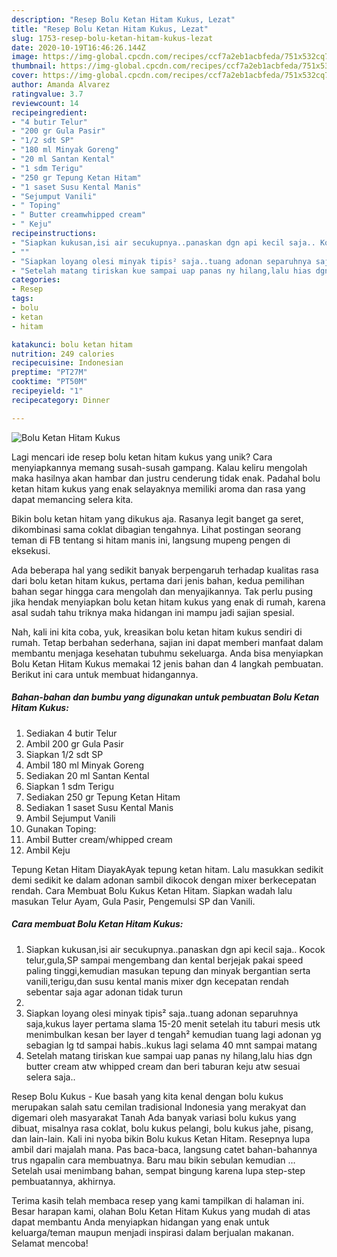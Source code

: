 ```yaml
---
description: "Resep Bolu Ketan Hitam Kukus, Lezat"
title: "Resep Bolu Ketan Hitam Kukus, Lezat"
slug: 1753-resep-bolu-ketan-hitam-kukus-lezat
date: 2020-10-19T16:46:26.144Z
image: https://img-global.cpcdn.com/recipes/ccf7a2eb1acbfeda/751x532cq70/bolu-ketan-hitam-kukus-foto-resep-utama.jpg
thumbnail: https://img-global.cpcdn.com/recipes/ccf7a2eb1acbfeda/751x532cq70/bolu-ketan-hitam-kukus-foto-resep-utama.jpg
cover: https://img-global.cpcdn.com/recipes/ccf7a2eb1acbfeda/751x532cq70/bolu-ketan-hitam-kukus-foto-resep-utama.jpg
author: Amanda Alvarez
ratingvalue: 3.7
reviewcount: 14
recipeingredient:
- "4 butir Telur"
- "200 gr Gula Pasir"
- "1/2 sdt SP"
- "180 ml Minyak Goreng"
- "20 ml Santan Kental"
- "1 sdm Terigu"
- "250 gr Tepung Ketan Hitam"
- "1 saset Susu Kental Manis"
- "Sejumput Vanili"
- " Toping"
- " Butter creamwhipped cream"
- " Keju"
recipeinstructions:
- "Siapkan kukusan,isi air secukupnya..panaskan dgn api kecil saja.. Kocok telur,gula,SP sampai mengembang dan kental berjejak pakai speed paling tinggi,kemudian masukan tepung dan minyak bergantian serta vanili,terigu,dan susu kental manis mixer dgn kecepatan rendah sebentar saja agar adonan tidak turun"
- ""
- "Siapkan loyang olesi minyak tipis² saja..tuang adonan separuhnya saja,kukus layer pertama slama 15-20 menit setelah itu taburi mesis utk menimbulkan kesan ber layer d tengah² kemudian tuang lagi adonan yg sebagian lg td sampai habis..kukus lagi selama 40 mnt sampai matang"
- "Setelah matang tiriskan kue sampai uap panas ny hilang,lalu hias dgn butter cream atw whipped cream dan beri taburan keju atw sesuai selera saja.."
categories:
- Resep
tags:
- bolu
- ketan
- hitam

katakunci: bolu ketan hitam 
nutrition: 249 calories
recipecuisine: Indonesian
preptime: "PT27M"
cooktime: "PT50M"
recipeyield: "1"
recipecategory: Dinner

---
```



![Bolu Ketan Hitam Kukus](https://img-global.cpcdn.com/recipes/ccf7a2eb1acbfeda/751x532cq70/bolu-ketan-hitam-kukus-foto-resep-utama.jpg)

Lagi mencari ide resep bolu ketan hitam kukus yang unik? Cara menyiapkannya memang susah-susah gampang. Kalau keliru mengolah maka hasilnya akan hambar dan justru cenderung tidak enak. Padahal bolu ketan hitam kukus yang enak selayaknya memiliki aroma dan rasa yang dapat memancing selera kita.

Bikin bolu ketan hitam yang dikukus aja. Rasanya legit banget ga seret, dikombinasi sama coklat dibagian tengahnya. Lihat postingan seorang teman di FB tentang si hitam manis ini, langsung mupeng pengen di eksekusi.

Ada beberapa hal yang sedikit banyak berpengaruh terhadap kualitas rasa dari bolu ketan hitam kukus, pertama dari jenis bahan, kedua pemilihan bahan segar hingga cara mengolah dan menyajikannya. Tak perlu pusing jika hendak menyiapkan bolu ketan hitam kukus yang enak di rumah, karena asal sudah tahu triknya maka hidangan ini mampu jadi sajian spesial.


Nah, kali ini kita coba, yuk, kreasikan bolu ketan hitam kukus sendiri di rumah. Tetap berbahan sederhana, sajian ini dapat memberi manfaat dalam membantu menjaga kesehatan tubuhmu sekeluarga. Anda bisa menyiapkan Bolu Ketan Hitam Kukus memakai 12 jenis bahan dan 4 langkah pembuatan. Berikut ini cara untuk membuat hidangannya.

<!--inarticleads1-->

##### Bahan-bahan dan bumbu yang digunakan untuk pembuatan Bolu Ketan Hitam Kukus:

1. Sediakan 4 butir Telur
1. Ambil 200 gr Gula Pasir
1. Siapkan 1/2 sdt SP
1. Ambil 180 ml Minyak Goreng
1. Sediakan 20 ml Santan Kental
1. Siapkan 1 sdm Terigu
1. Sediakan 250 gr Tepung Ketan Hitam
1. Sediakan 1 saset Susu Kental Manis
1. Ambil Sejumput Vanili
1. Gunakan  Toping:
1. Ambil  Butter cream/whipped cream
1. Ambil  Keju


Tepung Ketan Hitam DiayakAyak tepung ketan hitam. Lalu masukkan sedikit demi sedikit ke dalam adonan sambil dikocok dengan mixer berkecepatan rendah. Cara Membuat Bolu Kukus Ketan Hitam. Siapkan wadah lalu masukan Telur Ayam, Gula Pasir, Pengemulsi SP dan Vanili. 

<!--inarticleads2-->

##### Cara membuat Bolu Ketan Hitam Kukus:

1. Siapkan kukusan,isi air secukupnya..panaskan dgn api kecil saja.. Kocok telur,gula,SP sampai mengembang dan kental berjejak pakai speed paling tinggi,kemudian masukan tepung dan minyak bergantian serta vanili,terigu,dan susu kental manis mixer dgn kecepatan rendah sebentar saja agar adonan tidak turun
1. 
1. Siapkan loyang olesi minyak tipis² saja..tuang adonan separuhnya saja,kukus layer pertama slama 15-20 menit setelah itu taburi mesis utk menimbulkan kesan ber layer d tengah² kemudian tuang lagi adonan yg sebagian lg td sampai habis..kukus lagi selama 40 mnt sampai matang
1. Setelah matang tiriskan kue sampai uap panas ny hilang,lalu hias dgn butter cream atw whipped cream dan beri taburan keju atw sesuai selera saja..


Resep Bolu Kukus - Kue basah yang kita kenal dengan bolu kukus merupakan salah satu cemilan tradisional Indonesia yang merakyat dan digemari oleh masyarakat Tanah Ada banyak variasi bolu kukus yang dibuat, misalnya rasa coklat, bolu kukus pelangi, bolu kukus jahe, pisang, dan lain-lain. Kali ini nyoba bikin Bolu kukus Ketan Hitam. Resepnya lupa ambil dari majalah mana. Pas baca-baca, langsung catet bahan-bahannya trus ngapalin cara membuatnya. Baru mau bikin sebulan kemudian … Setelah usai menimbang bahan, sempat bingung karena lupa step-step pembuatannya, akhirnya. 

Terima kasih telah membaca resep yang kami tampilkan di halaman ini. Besar harapan kami, olahan Bolu Ketan Hitam Kukus yang mudah di atas dapat membantu Anda menyiapkan hidangan yang enak untuk keluarga/teman maupun menjadi inspirasi dalam berjualan makanan. Selamat mencoba!
